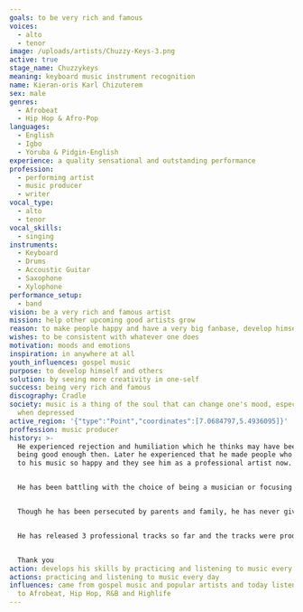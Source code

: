 ```yaml
---
goals: to be very rich and famous
voices:
  - alto
  - tenor
image: /uploads/artists/Chuzzy-Keys-3.png
active: true
stage_name: Chuzzykeys
meaning: keyboard music instrument recognition
name: Kieran-oris Karl Chizuterem
sex: male
genres:
  - Afrobeat
  - Hip Hop & Afro-Pop
languages:
  - English
  - Igbo
  - Yoruba & Pidgin-English
experience: a quality sensational and outstanding performance
profession:
  - performing artist
  - music producer
  - writer
vocal_type:
  - alto
  - tenor
vocal_skills:
  - singing
instruments:
  - Keyboard
  - Drums
  - Accoustic Guitar
  - Saxophone
  - Xylophone
performance_setup:
  - band
vision: be a very rich and famous artist
mission: help other upcoming good artists grow
reason: to make people happy and have a very big fanbase, develop himself and others
wishes: to be consistent with whatever one does
motivation: moods and emotions
inspiration: in anywhere at all
youth_influences: gospel music
purpose: to develop himself and others
solution: by seeing more creativity in one-self
success: being very rich and famous
discography: Cradle
society: music is a thing of the soul that can change one's mood, especially
  when depressed
active_region: '{"type":"Point","coordinates":[7.0684797,5.4936095]}'
proffession: music producer
history: >-
  He experienced rejection and humiliation which he thinks may have been for not
  being good enough then. Later he experienced that he made people who listened
  to his music so happy and they see him as a professional artist now. 


  He has been battling with the choice of being a musician or focusing on his course of civil engineering, which he studied in university. He is now ready for music full-time because that is where his passions and destiny are.


  Though he has been persecuted by parents and family, he has never given up because he knows that he is in line with his destiny. Following his consistency and hard work, his parents and family have finally accepted him and what he does now, because he has proven to them what it means to be a true musician with passion.


  He has released 3 professional tracks so far and the tracks were produced by himself in 2022. Chuzzykeys is looking forward to having his first ever album released.


  Thank you
action: develops his skills by practicing and listening to music every day
actions: practicing and listening to music every day
influences: came from gospel music and popular artists and today listens mostly
  to Afrobeat, Hip Hop, R&B and Highlife
---
```

